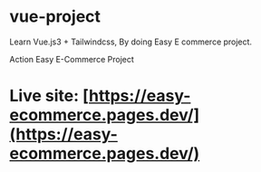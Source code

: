 # vue-project

Learn Vue.js3 + Tailwindcss, By doing Easy E commerce project. 

Action Easy E-Commerce Project

# Live site: [https://easy-ecommerce.pages.dev/](https://easy-ecommerce.pages.dev/)

